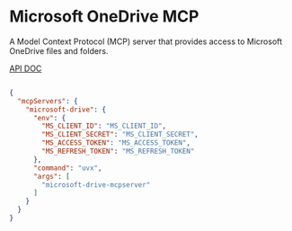 # Microsoft OneDrive MCP

A Model Context Protocol (MCP) server that provides access to Microsoft OneDrive files and folders.


[API DOC](https://learn.microsoft.com/en-us/graph/api/driveitem-get?view=graph-rest-1.0&tabs=http)

```json

{
  "mcpServers": {
    "microsoft-drive": {
      "env": {
        "MS_CLIENT_ID": "MS_CLIENT_ID",
        "MS_CLIENT_SECRET": "MS_CLIENT_SECRET",
        "MS_ACCESS_TOKEN": "MS_ACCESS_TOKEN",
        "MS_REFRESH_TOKEN": "MS_REFRESH_TOKEN"
      },
      "command": "uvx",
      "args": [
        "microsoft-drive-mcpserver"
      ]
    }
  }
}
```
